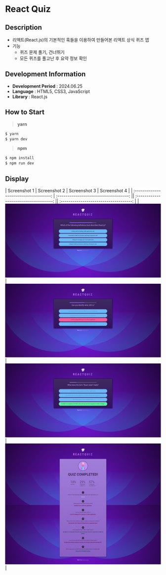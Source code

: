 # React Quiz

## Description

- 리액트(React.js)의 기본적인 훅들을 이용하여 만들어본 리액트 상식 퀴즈 앱
- 기능
  - 퀴즈 문제 풀기, 건너뛰기
  - 모든 퀴즈를 풀고난 후 요약 정보 확인

## Development Information

- **Development Period** : 2024.06.25
- **Language** : HTML5, CSS3, JavaScript
- **Library** : React.js

## How to Start

> **yarn**

```bash
$ yarn
$ yarn dev
```

> **npm**

```bash
$ npm install
$ npm run dev
```

## Display

| Screenshot 1 | Screenshot 2 | Screenshot 3 | Screenshot 4 |
| :------------------------------------: | :------------------------------------: || :------------------------------------: || :------------------------------------: |
| ![Web Page Screenshot 1](picture1.png) | ![Web Page Screenshot 2](picture2.png) | ![Web Page Screenshot 3](picture3.png) | ![Web Page Screenshot 4](picture4.png) |
